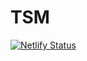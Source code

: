 # TSM
[![Netlify Status](https://api.netlify.com/api/v1/badges/003b7936-5e66-4f63-b76c-4413ab9df06f/deploy-status)](https://app.netlify.com/sites/devthestudentmarketplace/deploys)
